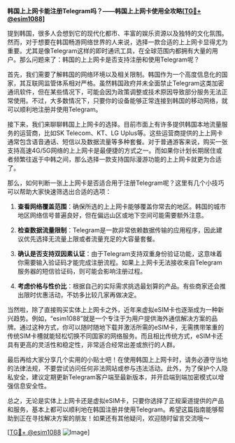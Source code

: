 **韩国上上网卡能注册Telegram吗？——韩国上上网卡使用全攻略[[TG💪+ @esim1088](https://t.me/s/esim1088)]**

提到韩国，很多人会想到它的现代化都市、丰富的娱乐资源以及独特的文化氛围。然而，对于想要在韩国畅游网络世界的人来说，选择一款合适的上上网卡显得尤为重要。尤其是像Telegram这样的即时通讯工具，在全球范围内都拥有大量的用户。那么问题来了：韩国的上上网卡是否支持注册和使用Telegram呢？

首先，我们需要了解韩国的网络环境以及相关限制。韩国作为一个高度信息化的国家，其互联网监管体系相对严格。虽然韩国政府并未全面禁止Telegram这类加密通讯软件，但在某些情况下，可能会因为政策调整或技术原因导致部分服务无法正常使用。不过，大多数情况下，只要你的设备能够正常连接到韩国的移动网络，就可以顺利地注册并使用Telegram。

接下来，我们来聊聊韩国上上网卡的选择。目前市面上有许多提供韩国本地流量服务的运营商，比如SK Telecom、KT、LG Uplus等。这些运营商提供的上上网卡通常包含语音通话、短信以及数据流量等多种套餐。对于普通游客来说，购买一张支持高速4G/5G网络的上上网卡是最便捷的方式之一。而如果你计划长期居住或者频繁往返于中韩之间，那么选择一款支持国际漫游功能的上上网卡就更为合适了。

那么，如何判断一张上上网卡是否适合用于注册Telegram呢？这里有几个小技巧可以帮助大家快速筛选出合适的选项：

1. **查看网络覆盖范围**：确保所选的上上网卡能够覆盖你常去的地区。韩国的城市地区网络信号普遍良好，但在偏远山区或地下空间可能需要额外注意。
   
2. **检查数据流量限制**：Telegram是一款非常依赖数据传输的应用程序，因此建议优先选择无流量上限或者流量充足的大容量套餐。

3. **确认是否支持双因素认证**：由于Telegram支持双重身份验证功能，这意味着你需要输入验证码才能完成注册流程。如果上上网卡无法接收来自Telegram服务器的短信验证码，则可能会影响注册过程。

4. **考虑价格与性价比**：根据自己的实际需求挑选最划算的产品。有些商家还会推出限时优惠活动，不妨多比较几家再做决定。

当然啦，除了直接购买实体上上网卡之外，近年来虚拟eSIM卡也逐渐成为一种新兴趋势。例如，“esim1088”就是一个专注于为用户提供海外通信解决方案的品牌。通过这种方式，你可以随时随地下载并激活所需的eSIM卡，无需携带笨重的传统SIM卡槽就能轻松切换不同国家的网络服务。而且相比传统方式，eSIM卡还具有更高的灵活性和稳定性，非常适合经常出差或旅行的人群。

最后再给大家分享几个实用的小贴士吧！在使用韩国上上网卡时，请务必遵守当地的法律法规，不要尝试访问任何非法网站或参与违法活动。此外，为了保护个人隐私安全，建议定期更新Telegram客户端至最新版本，并开启端到端加密模式以增强信息安全性。

总之，无论是实体上上网卡还是虚拟eSIM卡，只要你选择了正规渠道提供的产品和服务，基本上都可以顺利地在韩国注册并使用Telegram。希望这篇指南能够帮助到正在寻找解决方案的朋友！如果还有其他疑问，欢迎随时留言交流哦～

[[TG💪+ @esim1088](https://t.me/s/esim1088) ![Image](https://i.postimg.cc/4NQfJmqS/Snipaste-2025-05-13-00-14-12.png)]